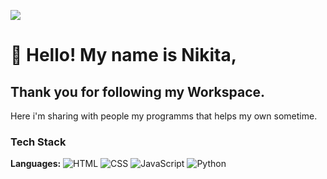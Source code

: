 ![](https://komarev.com/ghpvc/?username=belyassh&color=green)


# 👋 Hello! My name is Nikita,
<H2>Thank you for following my Workspace.</H2>
Here i'm sharing with people my programms that helps my own sometime.


<h3>Tech Stack</h3>

**Languages:**
![HTML](https://img.shields.io/badge/-HTML-E34F26?style=flat&logo=html5&logoColor=white)
![CSS](https://img.shields.io/badge/-CSS-1572B6?style=flat&logo=css3&logoColor=white)
![JavaScript](https://img.shields.io/badge/-JavaScript-F7DF1E?style=flat&logo=javascript&logoColor=black)
![Python](https://img.shields.io/badge/-Python-3776AB?style=flat&logo=python&logoColor=white)

